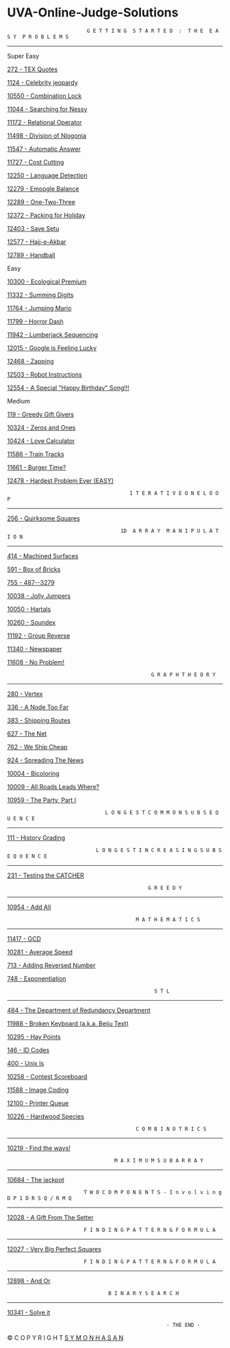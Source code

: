 # UVA-Online-Judge-Solutions

                              G E T T I N G  S T A R T E D  :  T H E  E A S Y  P R O B L E M S
________________________________________________________________________________________________________________________________
Super Easy

[272 - TEX Quotes](https://github.com/ComplexEnigma/UVA-Online-Judge-Solutions/blob/master/UVA_272.cpp)

[1124 - Celebrity jeopardy](https://github.com/ComplexEnigma/UVA-Online-Judge-Solutions/blob/master/UVA_1124.cpp)

[10550 - Combination Lock](https://github.com/ComplexEnigma/UVA-Online-Judge-Solutions/blob/master/UVA_10550.cpp)

[11044 - Searching for Nessy](https://github.com/ComplexEnigma/UVA-Online-Judge-Solutions/blob/master/UVA_11044.cpp)

[11172 - Relational Operator](https://github.com/ComplexEnigma/UVA-Online-Judge-Solutions/blob/master/UVA_11172.cpp)

[11498 - Division of Nlogonia](https://github.com/ComplexEnigma/UVA-Online-Judge-Solutions/blob/master/UVA_111498.cpp)

[11547 - Automatic Answer](https://github.com/ComplexEnigma/UVA-Online-Judge-Solutions/blob/master/UVA_11547.cpp)

[11727 - Cost Cutting](https://github.com/ComplexEnigma/UVA-Online-Judge-Solutions/blob/master/UVA_11727.cpp)

[12250 - Language Detection](https://github.com/ComplexEnigma/UVA-Online-Judge-Solutions/blob/master/UVA_12250.cpp)

[12279 - Emoogle Balance](https://github.com/ComplexEnigma/UVA-Online-Judge-Solutions/blob/master/UVA_12279.cpp)

[12289 - One-Two-Three](https://github.com/ComplexEnigma/UVA-Online-Judge-Solutions/blob/master/UVA_12289.cpp)

[12372 - Packing for Holiday](https://github.com/ComplexEnigma/UVA-Online-Judge-Solutions/blob/master/UVA_12372.cpp)

[12403 - Save Setu](https://github.com/ComplexEnigma/UVA-Online-Judge-Solutions/blob/master/UVA_12403.cpp)

[12577 - Hajj-e-Akbar](https://github.com/ComplexEnigma/UVA-Online-Judge-Solutions/blob/master/UVA_12577.cpp)

[12789 - Handball](https://github.com/ComplexEnigma/UVA-Online-Judge-Solutions/blob/master/UVA_12789.cpp)

Easy

[10300 - Ecological Premium](https://github.com/ComplexEnigma/UVA-Online-Judge-Solutions/blob/master/UVA_10300.cpp)

[11332 - Summing Digits](https://github.com/ComplexEnigma/UVA-Online-Judge-Solutions/blob/master/UVA_11332.cpp)

[11764 - Jumping Mario](https://github.com/ComplexEnigma/UVA-Online-Judge-Solutions/blob/master/UVA_11764.cpp)

[11799 - Horror Dash](https://github.com/ComplexEnigma/UVA-Online-Judge-Solutions/blob/master/UVA_11799.cpp)

[11942 - Lumberjack Sequencing](https://github.com/ComplexEnigma/UVA-Online-Judge-Solutions/blob/master/UVA_11942.cpp)

[12015 - Google is Feeling Lucky](https://github.com/ComplexEnigma/UVA-Online-Judge-Solutions/blob/master/UVA_12015.cpp)

[12468 - Zapping](https://github.com/ComplexEnigma/UVA-Online-Judge-Solutions/blob/master/UVA_12468.cpp)

[12503 - Robot Instructions](https://github.com/ComplexEnigma/UVA-Online-Judge-Solutions/blob/master/UVA_12503.cpp)

[12554 - A Special "Happy Birthday" Song!!! 	](https://github.com/ComplexEnigma/UVA-Online-Judge-Solutions/blob/master/UVA_12554.cpp)

Medium

[119 - Greedy Gift Givers](https://github.com/ComplexEnigma/UVA-Online-Judge-Solutions/blob/master/UVA_119.cpp)

[10324 - Zeros and Ones](https://github.com/ComplexEnigma/UVA-Online-Judge-Solutions/blob/master/UVA_10324.cpp)

[10424 - Love Calculator](https://github.com/ComplexEnigma/UVA-Online-Judge-Solutions/blob/master/UVA_10424.cpp)

[11586 - Train Tracks](https://github.com/ComplexEnigma/UVA-Online-Judge-Solutions/blob/master/UVA_11586.cpp)

[11661 - Burger Time?](https://github.com/ComplexEnigma/UVA-Online-Judge-Solutions/blob/master/UVA_11661.cpp)

[12478 - Hardest Problem Ever (EASY)](https://github.com/ComplexEnigma/UVA-Online-Judge-Solutions/blob/master/UVA_12478.cpp)


                                            I T E R A T I V E O N E L O O P
________________________________________________________________________________________________________________________________

[256 - Quirksome Squares](https://github.com/ComplexEnigma/UVA-Online-Judge-Solutions/blob/master/UVA_256.cpp)

                                         1D  A R R A Y  M A N I P U L A T I O N
_________________________________________________________________________________________________________________________________

[414 - Machined Surfaces](https://github.com/ComplexEnigma/UVA-Online-Judge-Solutions/blob/master/UVA_414.cpp)

[591 - Box of Bricks](https://github.com/ComplexEnigma/UVA-Online-Judge-Solutions/blob/master/UVA_591.cpp)

[755 - 487--3279](https://github.com/ComplexEnigma/UVA-Online-Judge-Solutions/blob/master/UVA_755.cpp)

[10038 - Jolly Jumpers](https://github.com/ComplexEnigma/UVA-Online-Judge-Solutions/blob/master/UVA_10038.cpp)

[10050 - Hartals](https://github.com/ComplexEnigma/UVA-Online-Judge-Solutions/blob/master/UVA_10050.cpp)

[10260 - Soundex](https://github.com/ComplexEnigma/UVA-Online-Judge-Solutions/blob/master/UVA_10260.cpp)

[11192 - Group Reverse](https://github.com/ComplexEnigma/UVA-Online-Judge-Solutions/blob/master/UVA_11192.cpp)

[11340 - Newspaper](https://github.com/ComplexEnigma/UVA-Online-Judge-Solutions/blob/master/UVA_11340.cpp)

[11608 - No Problem!](https://github.com/ComplexEnigma/UVA-Online-Judge-Solutions/blob/master/UVA_11608.cpp)


                                                   G R A P H T H E O R Y
________________________________________________________________________________________________________________________________

[280 - Vertex](https://github.com/ComplexEnigma/UVA-Online-Judge-Solutions/blob/master/UVA_280.cpp)

[336 - A Node Too Far](https://github.com/ComplexEnigma/UVA-Online-Judge-Solutions/blob/master/UVA_336.cpp)

[383 - Shipping Routes](https://github.com/ComplexEnigma/UVA-Online-Judge-Solutions/blob/master/UVA_383.cpp)

[627 - The Net](https://github.com/ComplexEnigma/UVA-Online-Judge-Solutions/blob/master/UVA_627.cpp)

[762 - We Ship Cheap](https://github.com/ComplexEnigma/UVA-Online-Judge-Solutions/blob/master/UVA_762.cpp)

[924 - Spreading The News](https://github.com/ComplexEnigma/UVA-Online-Judge-Solutions/blob/master/UVA_924.cpp)

[10004 - Bicoloring](https://github.com/ComplexEnigma/UVA-Online-Judge-Solutions/blob/master/UVA_10004.cpp)

[10009 - All Roads Leads Where?](https://github.com/ComplexEnigma/UVA-Online-Judge-Solutions/blob/master/UVA_10009.cpp)

[10959 - The Party, Part I](https://github.com/ComplexEnigma/UVA-Online-Judge-Solutions/blob/master/UVA_10959.cpp)


                                    L O N G E S T C O M M O N S U B S E Q U E N C E
_________________________________________________________________________________________________________________________________

[111 - History Grading](https://github.com/nomyspy/UVA-Online-Judge-Solutions/blob/master/UVA_111.cpp)

                                 L O N G E S T I N C R E A S I N G S U B S E Q U E N C E
________________________________________________________________________________________________________________________________

[231 - Testing the CATCHER](https://github.com/nomyspy/UVA-Online-Judge-Solutions/blob/master/UVA_231.cpp)


                                                  G R E E D Y
_________________________________________________________________________________________________________________________________

[10954 - Add All](https://github.com/nomyspy/UVA-Online-Judge-Solutions/blob/master/UVA_10954.cpp)



                                              M A T H E M A T I C S
 _______________________________________________________________________________________________________________________________
 
 [11417 - GCD](https://github.com/nomyspy/UVA-Online-Judge-Solutions/blob/master/UVA_11417.cpp)
 
 [10281 - Average Speed](https://github.com/nomyspy/UVA-Online-Judge-Solutions/blob/master/UVA_10281.py)
 
 [713 - Adding Reversed Number](https://github.com/symonhasan/UVA-Online-Judge-Solutions/blob/master/UVA_713.cpp)
 
 [748 - Exponentiation](https://github.com/symonhasan/UVA-Online-Judge-Solutions/blob/master/UVA_748.java)
 
                                                    S T L
________________________________________________________________________________________________________________________________

[484 - The Department of Redundancy Department](https://github.com/nomyspy/UVA-Online-Judge-Solutions/blob/master/UVA_484.cpp)

[11988 - Broken Keyboard (a.k.a. Beiju Text)](https://github.com/nomyspy/UVA-Online-Judge-Solutions/blob/master/UVA_11988.cpp)

[10295 - Hay Points](https://github.com/nomyspy/UVA-Online-Judge-Solutions/blob/master/UVA_10295.cpp)

[146 - ID Codes](https://github.com/nomyspy/UVA-Online-Judge-Solutions/blob/master/UVA_146.cpp)

[400 - Unix Is](https://github.com/nomyspy/UVA-Online-Judge-Solutions/blob/master/UVA_400.cpp)

[10258 - Contest Scoreboard](https://github.com/nomyspy/UVA-Online-Judge-Solutions/blob/master/UVA_10258.cpp)

[11588 - Image Coding](https://github.com/nomyspy/UVA-Online-Judge-Solutions/blob/master/UVA_11588.cpp)

[12100 - Printer Queue](https://github.com/nomyspy/UVA-Online-Judge-Solutions/blob/master/UVA_12100.cpp)

[10226 - Hardwood Species](https://github.com/nomyspy/UVA-Online-Judge-Solutions/blob/master/UVA_10226.cpp)
 
                                              C O M B I N O T R I C S
________________________________________________________________________________________________________________________________

[10219 - Find the ways!](https://github.com/nomyspy/UVA-Online-Judge-Solutions/blob/master/UVA_10219.py)      

                                       M A X I M U M S U B A R R A Y
________________________________________________________________________________________________________________________________

[10684 - The jackpot](https://github.com/symonhasan/UVA-Online-Judge-Solutions/blob/master/UVA_10684.cpp)

                             T W O C O M P O N E N T S - I n v o l v i n g D P 1 D R S Q / R M Q
________________________________________________________________________________________________________________________________

[12028 - A Gift From The Setter](https://github.com/symonhasan/UVA-Online-Judge-Solutions/blob/master/UVA_12028.cpp)

                             F I N D I N G P A T T E R N & F O R M U L A
________________________________________________________________________________________________________________________________

[12027 - Very Big Perfect Squares](https://github.com/symonhasan/UVA-Online-Judge-Solutions/blob/master/UVA_12027.cpp)


                             F I N D I N G P A T T E R N & F O R M U L A
________________________________________________________________________________________________________________________________

[12898 - And Or](https://github.com/symonhasan/UVA-Online-Judge-Solutions/blob/master/UVA_12898.cpp)

                                     B I N A R Y S E A R C H
________________________________________________________________________________________________________________________________

[10341 - Solve it](https://github.com/symonhasan/UVA-Online-Judge-Solutions/blob/master/UVA_10341.cpp)

                                                        - THE END -                                         
                                                               
© C O P Y R I G H T
[S Y M O N  H A S A N](https://www.facebook.com/symonhs)
